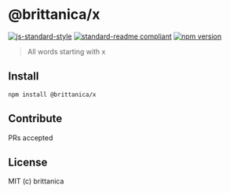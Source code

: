 # @brittanica/x

[![js-standard-style](https://img.shields.io/badge/code%20style-standard-brightgreen.svg?style=flat-square)](http://standardjs.com/)
[![standard-readme compliant](https://img.shields.io/badge/standard--readme-OK-green.svg?style=flat-square)](https://github.com/RichardLitt/standard-readme)
[![npm version](https://img.shields.io/npm/v/brittanica-x.svg?style=flat-square)](https://badge.fury.io/js/brittanica-x)

> All words starting with x

## Install
```
npm install @brittanica/x
```

## Contribute

PRs accepted

## License

MIT (c) brittanica
